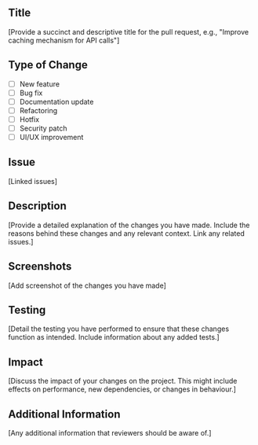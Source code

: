 ## Title

[Provide a succinct and descriptive title for the pull request, e.g., "Improve caching mechanism for API calls"]

## Type of Change

- [ ] New feature
- [ ] Bug fix
- [ ] Documentation update
- [ ] Refactoring
- [ ] Hotfix
- [ ] Security patch
- [ ] UI/UX improvement

## Issue

[Linked issues]

## Description

[Provide a detailed explanation of the changes you have made. Include the reasons behind these changes and any relevant context. Link any related issues.]

## Screenshots

[Add screenshot of the changes you have made]

## Testing

[Detail the testing you have performed to ensure that these changes function as intended. Include information about any added tests.]

## Impact

[Discuss the impact of your changes on the project. This might include effects on performance, new dependencies, or changes in behaviour.]

## Additional Information

[Any additional information that reviewers should be aware of.]
